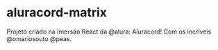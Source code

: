 # aluracord-matrix
Projeto criado na Imersão React da @alura: Aluracord! Com os incríveis @omariosouto @peas.
